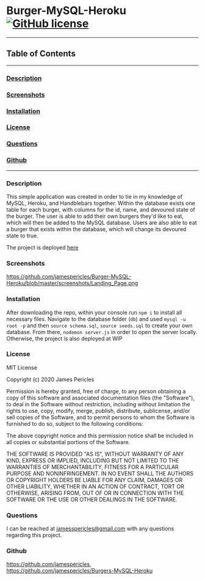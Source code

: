 # Burger-MySQL-Heroku [![GitHub license](https://img.shields.io/github/license/Naereen/StrapDown.js.svg)](https://github.com/Naereen/StrapDown.js/blob/master/LICENSE)

---

## Table of Contents

---

### [Description](#Description)

### [Screenshots](#Screenshots)

### [Installation](#Installation)

### [License](#License)

### [Questions](#Questions)

### [Github](#Github)

---

### <a name="Description"></a>Description

This simple application was created in order to tie in my knowledge of MySQL, Heroku, and Handblebars together. Within the database exists one table for each burger, with columns for the id, name, and devoured state of the burger. The user is able to add their own burgers they'd like to eat, which will then be added to the MySQL database. Users are also able to eat a burger that exists within the database, which will change its devoured state to true.

The project is deployed [here](https://burger-mysql-heroku.herokuapp.com/)

### <a name="Screenshots"></a>Screenshots

https://github.com/jamespericles/Burger-MySQL-Heroku/blob/master/screenshots/Landing_Page.png

### <a name="Installation"></a>Installation

After downloading the repo, within your console run `npm i` to install all necessary files. Navigate to the database folder (`db`) and used `mysql -u root -p` and then `source schema.sql`, `source seeds.sql` to create your own database. From there, `nodemon server.js` in order to open the server locally. Otherwise, the project is also deployed at WIP

### <a name="License"></a>License

MIT License

Copyright (c) 2020 James Pericles
  
Permission is hereby granted, free of charge, to any person obtaining a copy
of this software and associated documentation files (the "Software"), to deal
in the Software without restriction, including without limitation the rights
to use, copy, modify, merge, publish, distribute, sublicense, and/or sell
copies of the Software, and to permit persons to whom the Software is
furnished to do so, subject to the following conditions:
  
The above copyright notice and this permission notice shall be included in all
copies or substantial portions of the Software.
  
THE SOFTWARE IS PROVIDED "AS IS", WITHOUT WARRANTY OF ANY KIND, EXPRESS OR
IMPLIED, INCLUDING BUT NOT LIMITED TO THE WARRANTIES OF MERCHANTABILITY,
FITNESS FOR A PARTICULAR PURPOSE AND NONINFRINGEMENT. IN NO EVENT SHALL THE
AUTHORS OR COPYRIGHT HOLDERS BE LIABLE FOR ANY CLAIM, DAMAGES OR OTHER
LIABILITY, WHETHER IN AN ACTION OF CONTRACT, TORT OR OTHERWISE, ARISING FROM,
OUT OF OR IN CONNECTION WITH THE SOFTWARE OR THE USE OR OTHER DEALINGS IN THE
SOFTWARE.

### <a name="Questions"></a>Questions

I can be reached at jamesspericles@gmail.com with any questions regarding this project.

### <a name="Github"></a>Github

https://github.com/jamespericles,
https://github.com/jamespericles/Burgers-MySQL-Heroku
